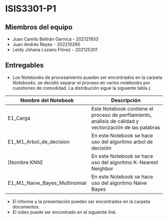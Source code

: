 # ISIS3301-P1

## Miembros del equipo

* Juan Camilo Beltrán Garnica - 202121933
* Juan Andrés Reyes - 202210295
* Leidy Johana Lozano Flórez - 202125201

## Entregables

* Los Notebooks de procesamiento pueden ser encontrados en la carpeta _Notebooks_, se decidió separar el proceso en varios notebooks por cuestiones de comodidad. La distribución sigue la siguiente tabla.{

| Nombre del Notebook | Descripción |
| --------------------|-------------|
| E1_Carga            | Este Notebook contiene  el proceso de perfilamiento, análisis de cálidad y vectorización de las palabras |
| E1_M1_Arbol_de_decision | En este Notebook se hace uso del algoritmo arbol de decisión |
| [Nombre KNN]        | En este Notebook se hace uso del algoritmo K-Nearest Neighbor |
| E1_M1_Naive_Bayes_Multinomial | En este Notebook se hace uso del algoritmo Naive Bayes |

* El informe y la presentación pueden ser encontrados en la carpeta documentos.
* El video puede ser encontrado en el siguiente link.

